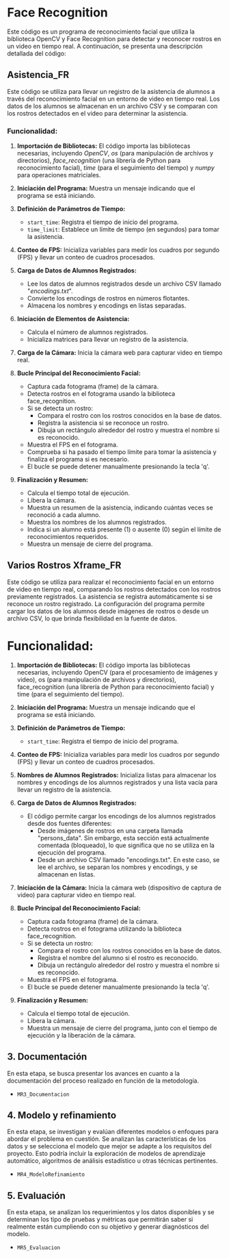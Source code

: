 # Face Recognition
Este código es un programa de reconocimiento facial que utiliza la biblioteca OpenCV y Face Recognition para detectar y reconocer rostros en un video en tiempo real. A continuación, se presenta una descripción detallada del código:

## Asistencia_FR
Este código se utiliza para llevar un registro de la asistencia de alumnos a través del reconocimiento facial en un entorno de video en tiempo real. Los datos de los alumnos se almacenan en un archivo CSV y se comparan con los rostros detectados en el video para determinar la asistencia.

### Funcionalidad:

1. **Importación de Bibliotecas:** El código importa las bibliotecas necesarias, incluyendo _OpenCV_, _os_ (para manipulación de archivos y directorios), _face_recognition_ (una librería de Python para reconocimiento facial), _time_ (para el seguimiento del tiempo) y _numpy_ para operaciones matriciales.

2. **Iniciación del Programa:** Muestra un mensaje indicando que el programa se está iniciando.

3. **Definición de Parámetros de Tiempo:**
   - `start_time`: Registra el tiempo de inicio del programa.
   - `time_limit`: Establece un límite de tiempo (en segundos) para tomar la asistencia.

4. **Conteo de FPS:** Inicializa variables para medir los cuadros por segundo (FPS) y llevar un conteo de cuadros procesados.

5. **Carga de Datos de Alumnos Registrados:**
   - Lee los datos de alumnos registrados desde un archivo CSV llamado "_encodings.txt_".
   - Convierte los encodings de rostros en números flotantes.
   - Almacena los nombres y encodings en listas separadas.

6. **Iniciación de Elementos de Asistencia:**
   - Calcula el número de alumnos registrados.
   - Inicializa matrices para llevar un registro de la asistencia.

7. **Carga de la Cámara:** Inicia la cámara web para capturar video en tiempo real.

8. **Bucle Principal del Reconocimiento Facial:**
   - Captura cada fotograma (frame) de la cámara.
   - Detecta rostros en el fotograma usando la biblioteca face_recognition.
   - Si se detecta un rostro:
     - Compara el rostro con los rostros conocidos en la base de datos.
     - Registra la asistencia si se reconoce un rostro.
     - Dibuja un rectángulo alrededor del rostro y muestra el nombre si es reconocido.
   - Muestra el FPS en el fotograma.
   - Comprueba si ha pasado el tiempo límite para tomar la asistencia y finaliza el programa si es necesario.
   - El bucle se puede detener manualmente presionando la tecla 'q'.

9. **Finalización y Resumen:**
   - Calcula el tiempo total de ejecución.
   - Libera la cámara.
   - Muestra un resumen de la asistencia, indicando cuántas veces se reconoció a cada alumno.
   - Muestra los nombres de los alumnos registrados.
   - Indica si un alumno está presente (1) o ausente (0) según el límite de reconocimientos requeridos.
   - Muestra un mensaje de cierre del programa.

## Varios Rostros Xframe_FR
Este código se utiliza para realizar el reconocimiento facial en un entorno de video en tiempo real, comparando los rostros detectados con los rostros previamente registrados. La asistencia se registra automáticamente si se reconoce un rostro registrado. La configuración del programa permite cargar los datos de los alumnos desde imágenes de rostros o desde un archivo CSV, lo que brinda flexibilidad en la fuente de datos.

# Funcionalidad:

1. **Importación de Bibliotecas:** El código importa las bibliotecas necesarias, incluyendo OpenCV (para el procesamiento de imágenes y video), os (para manipulación de archivos y directorios), face_recognition (una librería de Python para reconocimiento facial) y time (para el seguimiento del tiempo).

2. **Iniciación del Programa:** Muestra un mensaje indicando que el programa se está iniciando.

3. **Definición de Parámetros de Tiempo:**
   - `start_time`: Registra el tiempo de inicio del programa.

4. **Conteo de FPS:** Inicializa variables para medir los cuadros por segundo (FPS) y llevar un conteo de cuadros procesados.

5. **Nombres de Alumnos Registrados:** Inicializa listas para almacenar los nombres y encodings de los alumnos registrados y una lista vacía para llevar un registro de la asistencia.

6. **Carga de Datos de Alumnos Registrados:**
   - El código permite cargar los encodings de los alumnos registrados desde dos fuentes diferentes:
     - Desde imágenes de rostros en una carpeta llamada "persons_data". Sin embargo, esta sección está actualmente comentada (bloqueado), lo que significa que no se utiliza en la ejecución del programa.
     - Desde un archivo CSV llamado "encodings.txt". En este caso, se lee el archivo, se separan los nombres y encodings, y se almacenan en listas.

7. **Iniciación de la Cámara:** Inicia la cámara web (dispositivo de captura de video) para capturar video en tiempo real.

8. **Bucle Principal del Reconocimiento Facial:**
   - Captura cada fotograma (frame) de la cámara.
   - Detecta rostros en el fotograma utilizando la biblioteca face_recognition.
   - Si se detecta un rostro:
     - Compara el rostro con los rostros conocidos en la base de datos.
     - Registra el nombre del alumno si el rostro es reconocido.
     - Dibuja un rectángulo alrededor del rostro y muestra el nombre si es reconocido.
   - Muestra el FPS en el fotograma.
   - El bucle se puede detener manualmente presionando la tecla 'q'.

9. **Finalización y Resumen:**
   - Calcula el tiempo total de ejecución.
   - Libera la cámara.
   - Muestra un mensaje de cierre del programa, junto con el tiempo de ejecución y la liberación de la cámara.

## 3. Documentación
En esta etapa, se busca presentar los avances en cuanto a la documentación del proceso realizado en función de la metodología.

* `MR3_Documentacion`

## 4. Modelo y refinamiento
En esta etapa, se investigan y evalúan diferentes modelos o enfoques para abordar el problema en cuestión. Se analizan las características de los datos y se selecciona el modelo que mejor se adapte a los requisitos del proyecto. Esto podría incluir la exploración de modelos de aprendizaje automático, algoritmos de análisis estadístico u otras técnicas pertinentes.

* `MR4_ModeloRefinamiento`

## 5. Evaluación
En esta etapa, se analizan los requerimientos y los datos disponibles y se determinan los tipo de pruebas y métricas que permitirán saber si realmente están cumpliendo con su objetivo y generar diagnósticos del modelo.

* `MR5_Evaluacion`
